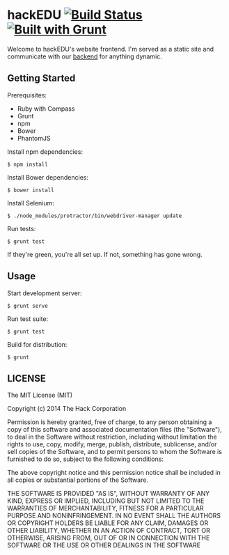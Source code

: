 # hackEDU [![Build Status](https://drone.io/github.com/hackedu/frontend/status.png)](https://drone.io/github.com/hackedu/frontend/latest) [![Built with Grunt](https://cdn.gruntjs.com/builtwith.png)](http://gruntjs.com/)

Welcome to hackEDU's website frontend. I'm served as a static site and
communicate with our [backend](https://github.com/hackedu/backend) for
anything dynamic.

## Getting Started

Prerequisites:

* Ruby with Compass
* Grunt
* npm
* Bower
* PhantomJS

Install npm dependencies:

```
$ npm install
```

Install Bower dependencies:

```
$ bower install
```

Install Selenium:

```
$ ./node_modules/protractor/bin/webdriver-manager update
```

Run tests:

```
$ grunt test
```

If they're green, you're all set up. If not, something has gone wrong.

## Usage

Start development server:

```
$ grunt serve
```

Run test suite:

```
$ grunt test
```

Build for distribution:

```
$ grunt
```

## LICENSE

The MIT License (MIT)

Copyright (c) 2014 The Hack Corporation

Permission is hereby granted, free of charge, to any person obtaining a copy
of this software and associated documentation files (the "Software"), to
deal in the Software without restriction, including without limitation the
rights to use, copy, modify, merge, publish, distribute, sublicense, and/or
sell copies of the Software, and to permit persons to whom the Software is
furnished to do so, subject to the following conditions:

The above copyright notice and this permission notice shall be included in
all copies or substantial portions of the Software.

THE SOFTWARE IS PROVIDED "AS IS", WITHOUT WARRANTY OF ANY KIND, EXPRESS OR
IMPLIED, INCLUDING BUT NOT LIMITED TO THE WARRANTIES OF MERCHANTABILITY,
FITNESS FOR A PARTICULAR PURPOSE AND NONINFRINGEMENT. IN NO EVENT SHALL THE
AUTHORS OR COPYRIGHT HOLDERS BE LIABLE FOR ANY CLAIM, DAMAGES OR OTHER
LIABILITY, WHETHER IN AN ACTION OF CONTRACT, TORT OR OTHERWISE, ARISING
FROM, OUT OF OR IN CONNECTION WITH THE SOFTWARE OR THE USE OR OTHER DEALINGS
IN THE SOFTWARE

